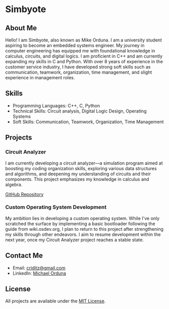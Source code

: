 # Simbyote

## About Me
Hello! I am Simbyote, also known as Mike Orduna. I am a university student aspiring to become an embedded systems engineer. 
My journey in computer engineering has equipped me with foundational knowledge in calculus, circuits, and digital logics. 
I am proficient in C++ and am currently expanding my skills in C and Python. With over 8 years of experience in the customer 
service industry, I have developed strong soft skills such as communication, teamwork, organization, time management, and 
slight experience in management roles.

## Skills
- Programming Languages: C++, C, Python
- Technical Skills: Circuit analysis, Digital Logic Design, Operating Systems
- Soft Skills: Communication, Teamwork, Organization, Time Management

## Projects

### Circuit Analyzer
I am currently developing a circuit analyzer—a simulation program aimed at boosting my coding organization skills, exploring 
various data structures and algorithms, and deepening my understanding of circuits and their components. This project emphasizes 
my knowledge in calculus and algebra.

[GitHub Repository](https://github.com/Simbyote/Circuit-Analyzer-Project)

### Custom Operating System Development
My ambition lies in developing a custom operating system. While I've only scratched the surface by implementing a basic bootloader 
following the guide from wiki.osdev.org, I plan to return to this project after strengthening my skills through other endeavors. 
I aim to resume development within the next year, once my Circuit Analyzer project reaches a stable state.

## Contact Me
- Email: criditz@gmail.com
- LinkedIn: [Michael Orduna](https://www.linkedin.com/in/michael-orduna-5a19b6289/)

## License
All projects are available under the [MIT License](https://opensource.org/licenses/MIT).
